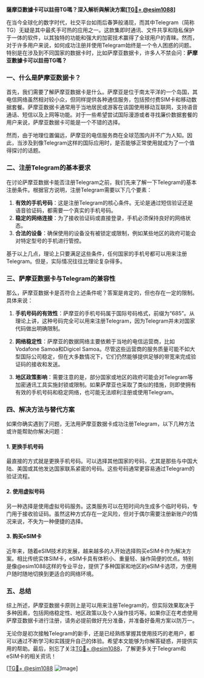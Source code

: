 **薩摩亞數據卡可以註冊TG嗎？深入解析與解決方案[[TG💪+ @esim1088](https://t.me/s/esim1088)]**

在当今全球化的数字时代，社交平台如雨后春笋般涌现，而其中Telegram（简称TG）无疑是其中最炙手可热的应用之一。这款集即时通讯、文件共享和隐私保护于一体的软件，以其独特的功能和强大的加密技术赢得了全球用户的青睐。然而，对于许多用户来说，如何成功注册并使用Telegram始终是一个令人困惑的问题。特别是在涉及到不同国家的数据卡时，比如萨摩亚数据卡，许多人不禁会问：**萨摩亚數據卡可以註冊TG嗎？**

### 一、什么是萨摩亚数据卡？

首先，我们需要了解萨摩亚数据卡是什么。萨摩亚是位于南太平洋的一个岛国，其电信网络虽然相对较小众，但同样提供各种通信服务，包括预付费SIM卡和移动数据套餐。萨摩亚数据卡通常用于当地居民或游客在该国使用移动互联网，支持语音通话、短信以及上网等功能。对于一些希望尝试国际漫游或者寻找廉价数据套餐的用户来说，萨摩亚数据卡可能是一个不错的选择。

然而，由于地理位置偏远，萨摩亚的电信服务商在全球范围内并不广为人知。因此，当涉及到像Telegram这样的国际应用时，是否能够正常使用就成为了一个值得探讨的话题。

### 二、注册Telegram的基本要求

在讨论萨摩亚数据卡能否注册Telegram之前，我们先来了解一下Telegram的基本注册条件。根据官方说明，注册Telegram需要以下几个要素：

1. **有效的手机号码**：这是注册Telegram的核心条件。无论是通过短信验证还是语音验证码，都需要一个真实的手机号码。
2. **稳定的网络连接**：为了接收验证码或直接登录，手机必须保持良好的网络状态。
3. **合法的设备**：确保使用的设备没有被锁定或限制，例如某些地区的政府可能会对特定型号的手机进行管控。

基于以上几点，理论上只要满足这些条件，任何国家的手机号都可以用来注册Telegram。但是，实际情况往往比理论复杂得多。

### 三、萨摩亚数据卡与Telegram的兼容性

那么，萨摩亚数据卡是否符合上述条件呢？答案是肯定的，但也存在一定的限制。具体来说：

1. **手机号码的有效性**：萨摩亚的手机号码属于国际号码格式，前缀为“685”。从理论上讲，这种号码完全可以用来注册Telegram，因为Telegram并未对国家代码做出明确限制。
   
2. **网络稳定性**：萨摩亚的数据网络主要依赖于当地的电信运营商，比如Vodafone Samoa和Digicel Samoa。尽管这些运营商的服务质量可能不如大型国际公司稳定，但在大多数情况下，它们仍然能够提供足够的带宽来完成验证码的接收和发送。

3. **地区政策影响**：需要注意的是，部分国家或地区的政府可能会对Telegram等加密通讯工具实施封锁或限制。如果萨摩亚也采取了类似的措施，则即使拥有有效的手机号码和稳定网络，也可能无法顺利注册或使用Telegram。

### 四、解决方法与替代方案

如果你确实遇到了问题，无法用萨摩亚数据卡成功注册Telegram，以下几种方法或许能帮助你解决问题：

#### 1. 更换手机号码
最直接的方式就是更换手机号码。可以选择其他国家的号码，尤其是那些与中国大陆、美国或其他发达国家联系紧密的号码。这些号码通常更容易通过Telegram的验证流程。

#### 2. 使用虚拟号码
另一种选择是使用虚拟号码服务。这类服务可以在短时间内生成多个临时号码，专门用于接收验证码。虽然这种方式存在一定风险，但对于偶尔需要注册新账户的情况来说，不失为一种便捷的选择。

#### 3. 购买eSIM卡
近年来，随着eSIM技术的发展，越来越多的人开始选择购买eSIM卡作为解决方案。相比传统实体SIM卡，eSIM卡具有体积小、重量轻、操作简便的优点。特别是像@esim1088这样的专业平台，提供了多种国家和地区的eSIM卡选项，方便用户随时随地切换到更适合的网络环境。

### 五、总结

综上所述，萨摩亚数据卡原则上是可以用来注册Telegram的，但实际效果取决于多种因素，包括网络稳定性、地区政策以及个人操作技巧等。如果你正在考虑使用萨摩亚数据卡进行注册，请务必提前做好充分准备，并准备好备用方案以防万一。

无论你是初次接触Telegram的新手，还是已经熟练掌握其使用技巧的老用户，都可以通过不断学习和实践提升自己的体验。希望本文能够为你解答疑惑，并提供实用的帮助。最后，别忘了关注[TG💪+ @esim1088](https://t.me/s/esim1088)，了解更多关于Telegram和eSIM卡的相关资讯！

[[TG💪+ @esim1088](https://t.me/s/esim1088) ![Image](https://i.postimg.cc/4NQfJmqS/Snipaste-2025-05-13-00-14-12.png)]